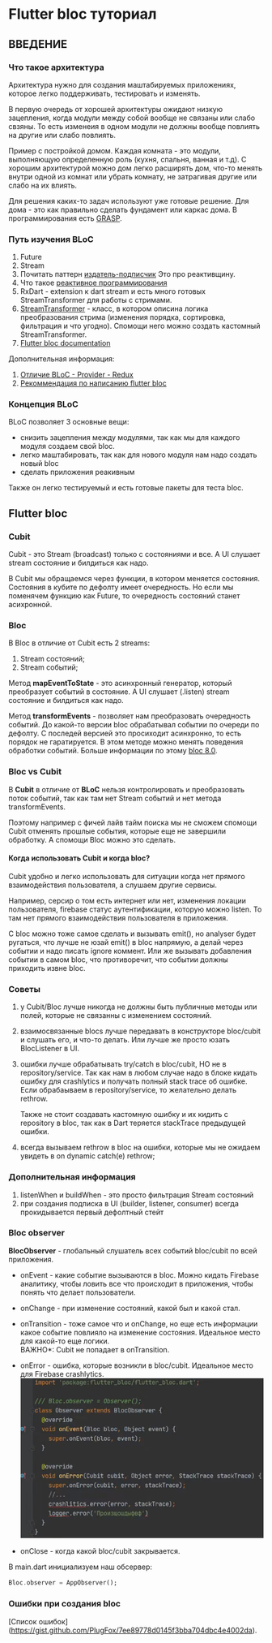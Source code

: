 # Flutter bloc туториал

## ВВЕДЕНИЕ

### Что такое архитектура

Архитектура нужно для создания маштабируемых приложениях, которое легко поддерживать, тестировать и
изменять.

В первую очередь от хорошей архитектуры ожидают низкую зацепления, когда модули между собой вообще
не связаны или слабо свзяны. То есть изменеия в одном модули не должны вообще повлиять на другие или
слабо повлиять.

Пример с постройкой домом. Каждая комната - это модули, выполняющую определенную роль (кухня,
спальня, ванная и т.д). С хорошим архитектурой можно дом легко расширять дом, что-то менять внутри
одной из комнат или убрать комнату, не затрагивая другие или слабо на их влиять.

Для решения каких-то задач используют уже готовые решение. Для дома - это как правильно сделать
фундамент или каркас дома. В программирования есть [GRASP](https://ru.wikipedia.org/wiki/GRASP).

### Путь изучения BLoC

1) Future
2) Stream
3) Почитать паттерн [издатель-подписчик](https://refactoring.guru/ru/design-patterns/observer)
   Это про реактивщину.
4) Что
   такое [реактивное программирования](https://www.didierboelens.com/2018/08/reactive-programming-streams-bloc/)
5) RxDart - extension к dart stream и есть много готовых StreamTransformer для работы с стримами.
6) [StreamTransformer](https://api.flutter.dev/flutter/dart-async/StreamTransformer-class.html) -
   класс, в котором описина логика преобразования стрима (изменения порядка, сортировка, фильтрация
   и что угодно). Спомощи него можно создать кастомный StreamTransformer.
7) [Flutter bloc documentation](https://bloclibrary.dev/)

Дополнительная информация:

1) [Отличие BLoC - Provider - Redux](https://www.didierboelens.com/2019/04/bloc-scopedmodel-redux-comparison/)
2) [Рекоммендация по написанию flutter bloc](https://gist.github.com/PlugFox/7ee89778d0145f3bba704dbc4e4002da)

### Концепция BLoC

BLoC позволяет 3 основные вещи:

- снизить зацепления между модулями, так как мы для каждого модуля создаем свой bloc.
- легко маштабировать, так как для нового модуля нам надо создать новый bloc
- сделать приложения реакивным

Также он легко тестируемый и есть готовые пакеты для теста bloc.

## Flutter bloc

### Cubit

Cubit - это Stream (broadcast) только с состояниями и все. А UI слушает stream состояние и билдиться
как надо.

В Cubit мы обращаемся через функции, в котором меняется состояния. Состояния в кубите по дефолту
имеет очередность. Но если мы поменячем функцию как Future<void>, то очередность состояний станет
асихронной.

### Bloc

В Bloc в отличие от Cubit есть 2 streams:

1) Stream состояний;
2) Stream событий;

Метод **mapEventToState** - это асинхронный генератор, который преобразует событий в состояние. А UI
слушает (.listen) stream состояние и билдиться как надо.

Метод **transformEvents** - позволяет нам преобразовать очередность событий. До какой-то версии bloc
обрабатывал событии по очереди по дефолту. С последей версией это просиходит асинхронно, то есть
порядок не гаратируется. В этом методе можно менять поведения обработки событий. Больше информации
по этому [bloc 8.0](https://verygood.ventures/blog/how-to-use-bloc-with-streams-and-concurrency).

### Bloc vs Cubit

В **Cubit** в отличие от **BLoC** нельзя контролировать и преобразовать поток событий, так как там
нет Stream событий и нет метода transformEvents.

Поэтому например с фичей лайв тайм поиска мы не сможем спомощи Cubit отменять прошлые события,
которые еще не завершили обработку. А спомощи Bloc можно это сделать.

#### Когда использовать Cubit и когда bloc?

Cubit удобно и легко использовать для ситуации когда нет прямого взаимодействия пользователя, а
слушаем другие сервисы.

Например, серсир о том есть интернет или нет, изменения локации пользователя, firebase статус
аутентификации, которую можно listen. То там нет прямого взаимодействия пользователя в приложения.

С bloc можно тоже самое сделать и вызывать emit(), но analyser будет ругаться, что лучше не юзай
emit() в bloc напрямую, а делай через событии и надо писать ignore коммент. Или же вызывать
добавления событии в самом bloc, что противоречит, что событии должны приходить извне bloc.

### Советы

1) у Cubit/Bloc лучше никогда не должны быть публичные методы или полей, которые не связанны с
   изменением состояний.
2) взаимосвязанные blocs лучше передавать в конструкторе bloc/cubit и слушать его, и что-то делать.
   Или лучше же просто юзать BlocListener в UI.
3) ошибки лучше обрабатывать try/catch в bloc/cubit, НО не в repository/service. Так как нам в любом
   случае надо в блоке кидать ошибку для crashlytics и получать полный stack trace об ошибке. Если
   обрабаываем в repository/service, то желательно делать rethrow.

   Также не стоит создавать кастомную ошибку и их кидить с repository в bloc, так как в Dart
   теряется stackTrace предыдущей ошибки.
4) всегда вызываем rethrow в bloc на ошибки, которые мы не ожидаем увидеть в on dynamic catch(e)
   rethrow;

### Дополнительная информация

1) listenWhen и buildWhen - это просто фильтрация Stream состояний
2) при создания подписка в UI (builder, listener, consumer) всегда прокидывается первый дефолтный
   стейт

### Bloc observer

**BlocObserver** - глобальный слушатель всех событий bloc/cubit по всей приложения.

- onEvent - какие событие вызываются в bloc. Можно кидать Firebase аналитику, чтобы ловить все что
  происходит в приложения, чтобы понять что делает пользователи.

- onChange - при изменение состояний, какой был и какой стал.

- onTransition - тоже самое что и onChange, но еще есть информации какое событие повлияло на
  изменение состояния. Идеальное место для какой-то еще логики.
  <br>ВАЖНО*: Cubit не попадает в onTransition.

- onError - ошибка, которые возникли в bloc/cubit. Идеальное место для Firebase crashlytics.
  ![img.png](img.png)
- onClose - когда какой bloc/cubit закрывается.

В main.dart инициализуем наш обсервер:

```dart
Bloc.observer = AppObserver();
```

### Ошибки при создания bloc
[Список ошибок] (https://gist.github.com/PlugFox/7ee89778d0145f3bba704dbc4e4002da).






